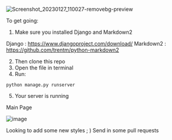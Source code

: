 ![Screenshot_20230127_110027-removebg-preview](https://user-images.githubusercontent.com/79313374/215017980-7c10b9d7-dee5-4a4e-bc3a-7785d017815c.png)


To get going:

1. Make sure you installed Django and Markdown2

Django : https://www.djangoproject.com/download/
Markdown2 : https://github.com/trentm/python-markdown2

2. Then clone this repo
3. Open the file in terminal
4. Run: 

`python manage.py runserver`

5. Your server is running

Main Page

![image](https://user-images.githubusercontent.com/79313374/214633073-fb84d2f1-0bf3-44fa-86a9-8a090506647a.png)



Looking to add some new styles ; )
Send in some pull requests
